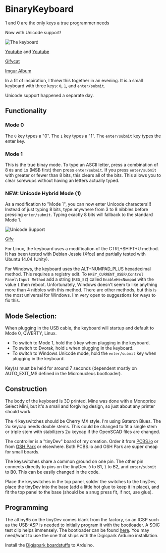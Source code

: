 # BinaryKeyboard
1 and 0 are the only keys a true programmer needs

Now with Unicode support! 

![The keyboard](https://i.imgur.com/pCbeucK.jpg)

[Youtube](https://youtu.be/qHAFpK-0hug) and [Youtube](https://www.youtube.com/watch?v=DmWm68NnIkk)

[Gifycat](https://gfycat.com/SophisticatedWeepyButterfly)

[Imgur Album](http://imgur.com/a/icKnR)


In a fit of inspiration, I threw this together in an evening. It is a small keyboard with three keys: `0`, `1`, and `enter/submit`.

Unicode support happened a separate day. 

## Functionality

### Mode 0
The `0` key types a "0". The `1` key types a "1". The `enter/submit` key types the enter key.

### Mode 1
This is the true binay mode. To type an ASCII letter, press a combination of 8 `0`s and `1`s (MSB first) then press `enter/submit`. If you press `enter/submit` with greater or fewer than 8 bits, this clears all of the bits. This allows you to clear screwups without having an letters actually typed. 

### NEW: Unicode Hybrid Mode (1)
As a modification to "Mode 1", you can now enter Unicode characters!!! Instead of just typing 8 bits, type anywhere from 3 to 8 nibbles before pressing `enter/submit`. Typing exactly 8 bits will fallback to the standard Mode 1.

![Unicode Support](https://i.imgur.com/tYvccpK.png)

[Gifv](https://i.imgur.com/321nCg8.gifv)

For Linux, the keyboard uses a modification of the CTRL+SHIFT+U method. It has been tested with Debian Jessie (Xfce) and partially tested with Ubuntu 14.04 (Unity).

For Windows, the keyboard uses the ALT+NUMPAD_PLUS hexadecimal method. This requires a registry edit. To `HKEY_CURRENT_USER\Control Panel\Input Method` add a string (`REG_SZ`) called `EnableHexNumpad` with the value `1` then reboot. Unfortunately, Windows doesn't seem to like anything more than 4 nibbles with this method. There are other methods, but this is the most universal for Windows. I'm very open to suggestions for ways to fix this. 



## Mode Selection:
When plugging in the USB cable, the keyboard will startup and default to Mode 0, QWERTY, Linux. 
* To switch to Mode 1, hold the `0` key when plugging in the keyboard. 
* To switch to Dvorak, hold `1` when plugging in the keyboard. 
* To switch to Windows Unicode mode, hold the `enter/submit` key when plugging in the keyboard. 

Key(s) must be held for around 7 seconds (dependent mostly on AUTO_EXIT_MS defined in the Micronucleus bootloader). 

## Construction
The body of the keyboard is 3D printed. Mine was done with a Monoprice Select Mini, but it's a small and forgiving design, so just about any printer should work.

The 4 keyswitches should be Cherry MX style. I'm using Gateron Blues. The 2u keycap needs double stems. This could be changed to fit a single stem or triple stem with stabilizers 2u keycap if the OpenSCAD files are changed. 

The controller is a "tinyDev" board of my creation. Order it from [PCBS.io](https://pcbs.io/share/8Dmor) or from [OSH Park](https://oshpark.com/shared_projects/nc7kkKFu) or elsewhere. Both PCBS.io and OSH Park are super cheap for small boards. 

The keyswitches share a common ground on one pin. The other pin connects directly to pins on the tinyDev. `0` to B1, `1` to B2, and `enter/submit` to B0. This can be easily changed in the code. 

Place the keyswitches in the top panel, solder the switches to the tinyDev, place the tinyDev into the base (add a little hot glue to keep it in place), and fit the top panel to the base (should be a snug press fit, if not, use glue). 


## Programming
The attiny85 on the tinyDev comes blank from the factory, so an ICSP such as the USB-ASP is needed to initially program it with the bootloader. A SOIC test clip helps immensely. The bootloader can be found [here](https://github.com/micronucleus/micronucleus). You may need/want to use the one that ships with the Digispark Arduino installation. 

Install the [Digispark boardstuffs](https://digistump.com/wiki/digispark/tutorials/connecting) to Arduino.
